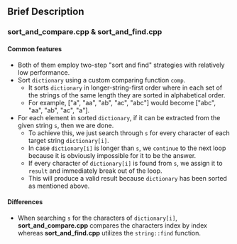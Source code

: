 ## Brief Description

### sort_and_compare.cpp & sort_and_find.cpp

#### Common features

* Both of them employ two-step "sort and find" strategies with relatively low performance.
* Sort `dictionary` using a custom comparing function `comp`.
	* It sorts `dictionary` in longer-string-first order where in each set of the strings of the same length they are sorted in alphabetical order.
	* For example, ["a", "aa", "ab", "ac", "abc"] would become ["abc", "aa", "ab", "ac", "a"].
* For each element in sorted `dictionary`, if it can be extracted from the given string `s`, then we are done.
	* To achieve this, we just search through `s` for every character of each target string `dictionary[i]`.
	* In case `dictionary[i]` is longer than `s`, we `continue` to the next loop because it is obviously impossible for it to be the answer.
	* If every character of `dictionary[i]` is found from `s`, we assign it to `result` and immediately break out of the loop.
	* This will produce a valid result because `dictionary` has been sorted as mentioned above.

#### Differences

* When searching `s` for the characters of `dictionary[i]`, **sort_and_compare.cpp** compares the characters index by index whereas **sort_and_find.cpp** utilizes the `string::find` function.